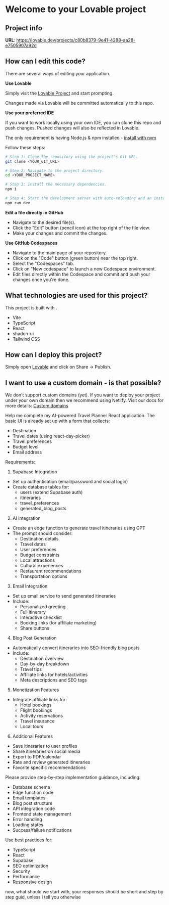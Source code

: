 # Welcome to your Lovable project

## Project info

**URL**: https://lovable.dev/projects/c80b8379-9e41-4288-aa28-e7505907a92d

## How can I edit this code?

There are several ways of editing your application.

**Use Lovable**

Simply visit the [Lovable Project](https://lovable.dev/projects/c80b8379-9e41-4288-aa28-e7505907a92d) and start prompting.

Changes made via Lovable will be committed automatically to this repo.

**Use your preferred IDE**

If you want to work locally using your own IDE, you can clone this repo and push changes. Pushed changes will also be reflected in Lovable.

The only requirement is having Node.js & npm installed - [install with nvm](https://github.com/nvm-sh/nvm#installing-and-updating)

Follow these steps:

```sh
# Step 1: Clone the repository using the project's Git URL.
git clone <YOUR_GIT_URL>

# Step 2: Navigate to the project directory.
cd <YOUR_PROJECT_NAME>

# Step 3: Install the necessary dependencies.
npm i

# Step 4: Start the development server with auto-reloading and an instant preview.
npm run dev
```

**Edit a file directly in GitHub**

- Navigate to the desired file(s).
- Click the "Edit" button (pencil icon) at the top right of the file view.
- Make your changes and commit the changes.

**Use GitHub Codespaces**

- Navigate to the main page of your repository.
- Click on the "Code" button (green button) near the top right.
- Select the "Codespaces" tab.
- Click on "New codespace" to launch a new Codespace environment.
- Edit files directly within the Codespace and commit and push your changes once you're done.

## What technologies are used for this project?

This project is built with .

- Vite
- TypeScript
- React
- shadcn-ui
- Tailwind CSS

## How can I deploy this project?

Simply open [Lovable](https://lovable.dev/projects/c80b8379-9e41-4288-aa28-e7505907a92d) and click on Share -> Publish.

## I want to use a custom domain - is that possible?

We don't support custom domains (yet). If you want to deploy your project under your own domain then we recommend using Netlify. Visit our docs for more details: [Custom domains](https://docs.lovable.dev/tips-tricks/custom-domain/)


Help me complete my AI-powered Travel Planner React application. The basic UI is already set up with a form that collects:
- Destination
- Travel dates (using react-day-picker)
- Travel preferences
- Budget level
- Email address

Requirements:

1. Supabase Integration
- Set up authentication (email/password and social login)
- Create database tables for:
  * users (extend Supabase auth)
  * itineraries
  * travel_preferences
  * generated_blog_posts

2. AI Integration
- Create an edge function to generate travel itineraries using GPT
- The prompt should consider:
  * Destination details
  * Travel dates
  * User preferences
  * Budget constraints
  * Local attractions
  * Cultural experiences
  * Restaurant recommendations
  * Transportation options

3. Email Integration
- Set up email service to send generated itineraries
- Include:
  * Personalized greeting
  * Full itinerary
  * Interactive checklist
  * Booking links (for affiliate marketing)
  * Share buttons

4. Blog Post Generation
- Automatically convert itineraries into SEO-friendly blog posts
- Include:
  * Destination overview
  * Day-by-day breakdown
  * Travel tips
  * Affiliate links for hotels/activities
  * Meta descriptions and SEO tags

5. Monetization Features
- Integrate affiliate links for:
  * Hotel bookings
  * Flight bookings
  * Activity reservations
  * Travel insurance
  * Local tours

6. Additional Features
- Save itineraries to user profiles
- Share itineraries on social media
- Export to PDF/calendar
- Rate and review generated itineraries
- Favorite specific recommendations

Please provide step-by-step implementation guidance, including:
- Database schema
- Edge function code
- Email templates
- Blog post structure
- API integration code
- Frontend state management
- Error handling
- Loading states
- Success/failure notifications

Use best practices for:
- TypeScript
- React
- Supabase
- SEO optimization
- Security
- Performance
- Responsive design



now, what should we start with, your responses should be short and step by step guid, unless i tell you otherwise